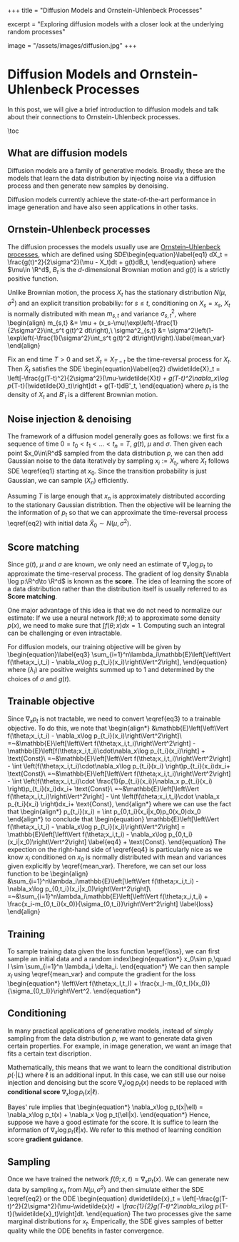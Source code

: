 +++
title = "Diffusion Models and Ornstein-Uhlenbeck Processes"

excerpt = "Exploring diffusion models with a closer look at the underlying random processes"

image = "/assets/images/diffusion.jpg"
+++

# Diffusion Models and Ornstein-Uhlenbeck Processes

In this post, we will give a brief introduction to diffusion models and talk about their connections to Ornstein-Uhlenbeck processes.


\toc


## What are diffusion models
Diffusion models are a family of generative models. Broadly, these are the models that learn the data distribution by injecting noise via a diffusion process and then generate new samples by denoising. 

Diffusion models currently achieve the state-of-the-art performance in image generation and have also seen applications in other tasks.


## Ornstein-Uhlenbeck processes
The diffusion processes the models usually use are [Ornstein–Uhlenbeck processes](https://en.wikipedia.org/wiki/Ornstein%E2%80%93Uhlenbeck_process), which are defined using SDE\begin{equation}\label{eq1}
    dX_t = \frac{g(t)^2}{2\sigma^2}(\mu - X_t)dt + g(t)dB_t,
\end{equation} where $\mu\in \R^d$, $B_t$ is the $d$-dimensional Brownian motion and $g(t)$ is a strictly positive function. 

Unlike Brownian motion, the process $X_t$ has the stationary distribution $N(\mu,\sigma^2)$ and an explicit transition probabiliy: for $s\leq t$, conditioning on $X_s = x_s$, $X_t$ is normally distributed with mean $m_{s,t}$ and variance $\sigma^2_{s,t}$, where \begin{align}
    m_{s,t} &= \mu + (x_s-\mu)\exp\left(-\frac{1}{2\sigma^2}\int_s^t g(t)^2 dt\right),\\
    \sigma^2_{s,t} &= \sigma^2\left(1-\exp\left(-\frac{1}{\sigma^2}\int_s^t g(t)^2 dt\right)\right).\label{mean_var}
\end{align}

Fix an end time $T>0$ and set $\widetilde X_t = X_{T-t}$ be the time-reversal process for $X_t$. Then $\widetilde X_t$ satisfies the SDE \begin{equation}\label{eq2}
    d\widetilde{X}_t = \left[-\frac{g(T-t)^2}{2\sigma^2}(\mu-\widetilde{X}_t) + g(T-t)^2\nabla_x\log p_{T-t}(\widetilde{X}_t)\right]dt + g(T-t)dB'_t,
\end{equation} where $p_t$ is the density of $X_t$ and $B'_t$ is a different Brownian motion.


## Noise injection & denoising
The framework of a diffusion model generally goes as follows: we first fix a sequence of time $0=t_0< t_1 <\dots< t_n = T$, $g(t)$, $\mu$ and $\sigma$. Then given each  point $x_0\in\R^d$ sampled from the data distribution $p$, we can then add Gaussian noise to the data iteratively by sampling $x_i := X_{t_i}$, where $X_t$ follows SDE \eqref{eq1} starting at $x_0$. Since the transition probability is just Gaussian, we can sample $(X_n)$ efficiently. 

Assuming $T$ is large enough that $x_n$ is approximately distributed according to the stationary Gaussian distribtion. Then the objective will be learning the the information of $p_t$ so that we can approximate the time-reversal process \eqref{eq2} with initial data $\widetilde{X}_0 \sim N(\mu,\sigma^2)$.


## Score matching

Since $g(t)$, $\mu$ and $\sigma$ are known, we only need an estimate of $\nabla_x\log p_t$ to approximate the time-reserval process. The gradient of log density $\nabla \log p:\R^d\to \R^d$ is known as the **score**. The idea of learning the score of a data distribution rather than the distribution itself is usually referred to as **Score matching**. 

One major advantage of this idea is that we do not need to normalize our estimate: If we use a neural network $f(\theta;x)$ to approximate some density $p(x)$, we need to make sure that $\int f(\theta;x)dx=1$. Computing such an integral can be challenging or even intractable. 

For diffusion models, our training objective will be given by \begin{equation}\label{eq3}
    \sum_{i=1}^n\lambda_i\mathbb{E}\left[\left\Vert f(\theta;x_i,t_i) - \nabla_x\log p_{t_i}(x_i)\right\Vert^2\right],
\end{equation} where $(\lambda_i)$ are positive weights summed up to $1$ and determined by the choices of $\sigma$ and $g(t)$.


## Trainable objective

Since $\nabla_xp_t$ is not tractable, we need to convert \eqref{eq3} to a trainable objective. To do this, we note that \begin{align*}
    &\mathbb{E}\left[\left\Vert f(\theta;x_i,t_i) - \nabla_x\log p_{t_i}(x_i)\right\Vert^2\right]\\
    =~&\mathbb{E}\left[\left\Vert f(\theta;x_i,t_i)\right\Vert^2\right] - \mathbb{E}\left[f(\theta;x_i,t_i)\cdot\nabla_x\log p_{t_i}(x_i)\right] + \text{Const}\\
    =~&\mathbb{E}\left[\left\Vert f(\theta;x_i,t_i)\right\Vert^2\right] - \int \left(f(\theta;x_i,t_i)\cdot\nabla_x\log p_{t_i}(x_i) \right)p_{t_i}(x_i)dx_i+ \text{Const}\\
    =~&\mathbb{E}\left[\left\Vert f(\theta;x_i,t_i)\right\Vert^2\right] - \int \left(f(\theta;x_i,t_i)\cdot \frac{1}{p_{t_i}(x_i)}\nabla_x p_{t_i}(x_i) \right)p_{t_i}(x_i)dx_i+ \text{Const}\\
    =~&\mathbb{E}\left[\left\Vert f(\theta;x_i,t_i)\right\Vert^2\right] - \int \left(f(\theta;x_i,t_i)\cdot \nabla_x p_{t_i}(x_i) \right)dx_i+ \text{Const},
\end{align*} where we can use the fact that \begin{align*}
    p_{t_i}(x_i) = \int p_{0,t_i}(x_i|x_0)p_0(x_0)dx_0
\end{align*} to conclude that \begin{equation}
    \mathbb{E}\left[\left\Vert f(\theta;x_i,t_i) - \nabla_x\log p_{t_i}(x_i)\right\Vert^2\right] = \mathbb{E}\left[\left\Vert f(\theta;x_i,t_i) - \nabla_x\log p_{0,t_i}(x_i|x_0)\right\Vert^2\right] \label{eq4} + \text{Const}.
\end{equation} The expection on the right-hand side of \eqref{eq4} is particularly nice as we know $x_i$ conditioned on $x_0$ is normally distributed with mean and variances given explicitly by \eqref{mean_var}. Therefore, we can set our loss function to be \begin{align}
    &\sum_{i=1}^n\lambda_i\mathbb{E}\left[\left\Vert f(\theta;x_i,t_i) - \nabla_x\log p_{0,t_i}(x_i|x_0)\right\Vert^2\right]\\
    =~&\sum_{i=1}^n\lambda_i\mathbb{E}\left[\left\Vert f(\theta;x_i,t_i) + \frac{x_i-m_{0,t_i}(x_0)}{\sigma_{0,t_i}}\right\Vert^2\right] \label{loss}
\end{align}

## Training
To sample training data given the loss function \eqref{loss}, we can first sample an initial data and a random index\begin{equation*}
    x_0\sim p,\quad I \sim \sum_{i=1}^n \lambda_i \delta_i.
\end{equation*} We can then sample $x_I$ using \eqref{mean_var} and compute the gradient for the loss \begin{equation*}
    \left\Vert f(\theta;x_I,t_I) + \frac{x_I-m_{0,t_I}(x_0)}{\sigma_{0,t_I}}\right\Vert^2.
\end{equation*}


## Conditioning
In many practical applications of generative models, instead of simply sampling from the data distribution $p$, we want to generate data given certain properties. For example, in image generation, we want an image that fits a certain text discription. 

Mathematically, this means that we want to learn the conditional distribution $p(\cdot|L)$ where $\ell$ is an additional input. In this case, we can still use our noise injection and denoising but the score $\nabla_x \log p_t(x)$ needs to be replaced with **conditional score** $\nabla_x \log p_t(x|\ell)$. 

Bayes' rule implies that \begin{equation*}
    \nabla_x\log p_t(x|\ell) = \nabla_x\log p_t(x) + \nabla_x \log p_t(\ell|x).
\end{equation*} Hence, suppose we have a good estimate for the score. It is suffice to learn the information of $\nabla_x \log p_t(\ell|x)$. We refer to this method of learning condition score **gradient guidance**.

## Sampling
Once we have trained the network $f(\theta;x,t)\approx \nabla_xp_t(x)$. We can generate new data by sampling $x_n$ from $N(\mu,\sigma^2)$ and then simulate either the SDE \eqref{eq2} or the ODE \begin{equation}
    d\widetilde{x}_t = \left[-\frac{g(T-t)^2}{2\sigma^2}(\mu-\widetilde{x}_t) + \frac{1}{2}g(T-t)^2\nabla_x\log p_{T-t}(\widetilde{x}_t)\right]dt.
\end{equation} The two processes give the same marginal distributions for $x_t$. Emperically, the SDE gives samples of better quality while the ODE benefits in faster convergence.
